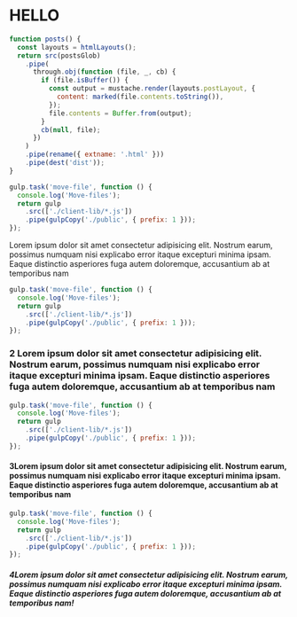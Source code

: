 # HELLO

```js
function posts() {
  const layouts = htmlLayouts();
  return src(postsGlob)
    .pipe(
      through.obj(function (file, _, cb) {
        if (file.isBuffer()) {
          const output = mustache.render(layouts.postLayout, {
            content: marked(file.contents.toString()),
          });
          file.contents = Buffer.from(output);
        }
        cb(null, file);
      })
    )
    .pipe(rename({ extname: '.html' }))
    .pipe(dest('dist'));
}
```

```js
gulp.task('move-file', function () {
  console.log('Move-files');
  return gulp
    .src(['./client-lib/*.js'])
    .pipe(gulpCopy('./public', { prefix: 1 }));
});
```

Lorem ipsum dolor sit amet consectetur adipisicing elit. Nostrum earum, possimus numquam nisi explicabo error itaque excepturi minima ipsam. Eaque distinctio asperiores fuga autem doloremque, accusantium ab at temporibus nam

```js
gulp.task('move-file', function () {
  console.log('Move-files');
  return gulp
    .src(['./client-lib/*.js'])
    .pipe(gulpCopy('./public', { prefix: 1 }));
});
```

### 2 Lorem ipsum dolor sit amet consectetur adipisicing elit. Nostrum earum, possimus numquam nisi explicabo error itaque excepturi minima ipsam. Eaque distinctio asperiores fuga autem doloremque, accusantium ab at temporibus nam

```js
gulp.task('move-file', function () {
  console.log('Move-files');
  return gulp
    .src(['./client-lib/*.js'])
    .pipe(gulpCopy('./public', { prefix: 1 }));
});
```

#### 3Lorem ipsum dolor sit amet consectetur adipisicing elit. Nostrum earum, possimus numquam nisi explicabo error itaque excepturi minima ipsam. Eaque distinctio asperiores fuga autem doloremque, accusantium ab at temporibus nam

```js
gulp.task('move-file', function () {
  console.log('Move-files');
  return gulp
    .src(['./client-lib/*.js'])
    .pipe(gulpCopy('./public', { prefix: 1 }));
});
```

##### 4Lorem ipsum dolor sit amet consectetur adipisicing elit. Nostrum earum, possimus numquam nisi explicabo error itaque excepturi minima ipsam. Eaque distinctio asperiores fuga autem doloremque, accusantium ab at temporibus nam!
